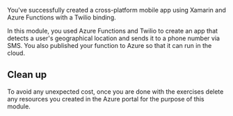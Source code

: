 You've successfully created a cross-platform mobile app using Xamarin and Azure Functions with a Twilio binding.

In this module, you used Azure Functions and Twilio to create an app that detects a user's geographical location and sends it to a phone number via SMS. You also published your function to Azure so that it can run in the cloud. 

## Clean up

To avoid any unexpected cost, once you are done with the exercises delete any resources you created in the Azure portal for the purpose of this module.
